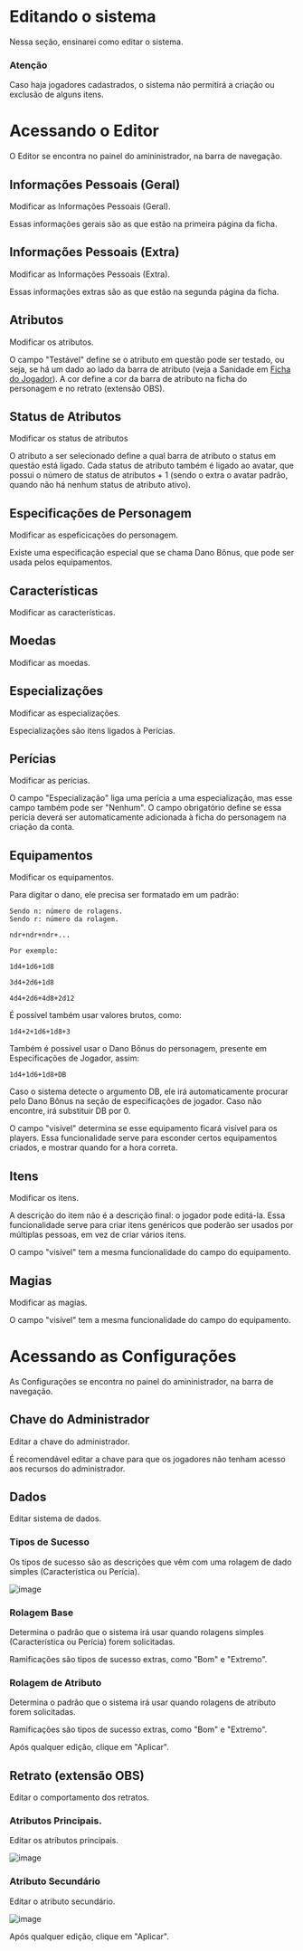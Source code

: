 # Editando o sistema

Nessa seção, ensinarei como editar o sistema.

### Atenção

Caso haja jogadores cadastrados, o sistema não permitirá a criação ou exclusão de alguns itens.

# Acessando o Editor

O Editor se encontra no painel do amininistrador, na barra de navegação.

## Informações Pessoais (Geral)

Modificar as Informações Pessoais (Geral).

Essas informações gerais são as que estão na primeira página da ficha.

## Informações Pessoais (Extra)

Modificar as Informações Pessoais (Extra).

Essas informações extras são as que estão na segunda página da ficha.

## Atributos

Modificar os atributos.

O campo "Testável" define se o atributo em questão pode ser testado, ou seja, se há um dado ao lado da barra de atributo (veja a Sanidade em [Ficha do Jogador][]). A cor define a cor da barra de atributo na ficha do personagem e no retrato (extensão OBS).

[Ficha do Jogador]: ./docs/sheet.md

## Status de Atributos

Modificar os status de atributos

O atributo a ser selecionado define a qual barra de atributo o status em questão está ligado. Cada status de atributo também é ligado ao avatar, que possui o número de status de atributos + 1 (sendo o extra o avatar padrão, quando não há nenhum status de atributo ativo).

## Especificações de Personagem

Modificar as espeficicações do personagem.

Existe uma especificação especial que se chama Dano Bônus, que pode ser usada pelos equipamentos.

## Características

Modificar as características.

## Moedas

Modificar as moedas.

## Especializações

Modificar as especializações.

Especializações são itens ligados à Perícias.

## Perícias

Modificar as perícias.

O campo "Especialização" liga uma perícia a uma especialização, mas esse campo também pode ser "Nenhum". O campo obrigatório define se essa perícia deverá ser automaticamente adicionada à ficha do personagem na criação da conta.

## Equipamentos

Modificar os equipamentos.

Para digitar o dano, ele precisa ser formatado em um padrão:

```
Sendo n: número de rolagens.
Sendo r: número da rolagem.

ndr+ndr+ndr+...

Por exemplo:

1d4+1d6+1d8

3d4+2d6+1d8

4d4+2d6+4d8+2d12
```

É possível também usar valores brutos, como:

```
1d4+2+1d6+1d8+3
```

Também é possível usar o Dano Bônus do personagem, presente em Especificações de Jogador, assim:

```
1d4+1d6+1d8+DB
```

Caso o sistema detecte o argumento DB, ele irá automaticamente procurar pelo Dano Bônus na seção de especificações de jogador. Caso não encontre, irá substituir DB por 0.

O campo "visível" determina se esse equipamento ficará visível para os players. Essa funcionalidade serve para esconder certos equipamentos criados, e mostrar quando for a hora correta.

## Itens

Modificar os itens.

A descrição do item não é a descrição final: o jogador pode editá-la. Essa funcionalidade serve para criar itens genéricos que poderão ser usados por múltiplas pessoas, em vez de criar vários itens.

O campo "visível" tem a mesma funcionalidade do campo do equipamento.

## Magias

Modificar as magias.

O campo "visível" tem a mesma funcionalidade do campo do equipamento.

# Acessando as Configurações

As Configurações se encontra no painel do amininistrador, na barra de navegação.

## Chave do Administrador

Editar a chave do administrador.

É recomendável editar a chave para que os jogadores não tenham acesso aos recursos do administrador.

## Dados

Editar sistema de dados.

### Tipos de Sucesso

Os tipos de sucesso são as descrições que vêm com uma rolagem de dado simples (Característica ou Perícia).

![image](https://user-images.githubusercontent.com/71353674/160731143-5e7e136f-728d-4b90-a97a-74f11c087c7d.png)

### Rolagem Base

Determina o padrão que o sistema irá usar quando rolagens simples (Característica ou Perícia) forem solicitadas.

Ramificações são tipos de sucesso extras, como "Bom" e "Extremo".

### Rolagem de Atributo

Determina o padrão que o sistema irá usar quando rolagens de atributo forem solicitadas.

Ramificações são tipos de sucesso extras, como "Bom" e "Extremo".

Após qualquer edição, clique em "Aplicar".

## Retrato (extensão OBS)

Editar o comportamento dos retratos.

### Atributos Principais.

Editar os atributos principais.

![image](https://user-images.githubusercontent.com/71353674/160731512-0a6b8c71-9fb6-45e5-9fcd-39d7089c9048.png)

### Atributo Secundário

Editar o atributo secundário.

![image](https://user-images.githubusercontent.com/71353674/160731530-16936850-9489-4468-996a-6717191b4add.png)

Após qualquer edição, clique em "Aplicar".
